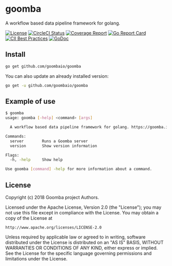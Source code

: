 # goomba

A workflow based data pipeline framework for golang.

[![License][License-Image]][License-URL]
[![CircleCI Status][CircleCI-Image]][CircleCI-URL]
[![Coverage Report][Coverage-Image]][Coverage-URL]
[![Go Report Card][GoReportCard-Image]][GoReportCard-URL]
[![CII Best Practices][CII-Image]][CII-URL]
[![GoDoc][GoDoc-Image]][GoDoc-URL]

## Install

```bash
go get github.com/goombaio/goomba
```

You can also update an already installed version:

```bash
go get -u github.com/goombaio/goomba
```

## Example of use

```sh
$ goomba
usage: goomba [-help] <command> [args]

  A workflow based data pipeline framework for golang. https://goomba.io.

Commands:
  server        Runs a Goomba server
  version       Show version information

Flags:
  -h, -help     Show help

Use goomba [command] -help for more information about a command.
```

## License

Copyright (c) 2018 Goomba project Authors.

Licensed under the Apache License, Version 2.0 (the "License");
you may not use this file except in compliance with the License.
You may obtain a copy of the License at

    http://www.apache.org/licenses/LICENSE-2.0

Unless required by applicable law or agreed to in writing, software
distributed under the License is distributed on an "AS IS" BASIS,
WITHOUT WARRANTIES OR CONDITIONS OF ANY KIND, either express or implied.
See the License for the specific language governing permissions and
limitations under the License.

[License-Image]: https://img.shields.io/badge/License-Apache-blue.svg
[License-URL]: http://opensource.org/licenses/Apache
[CircleCI-Image]: https://circleci.com/gh/goombaio/goomba.svg?style=svg
[CircleCI-URL]: https://circleci.com/gh/goombaio/goomba
[Coverage-Image]: https://codecov.io/gh/goombaio/goomba/branch/master/graph/badge.svg
[Coverage-URL]: https://codecov.io/gh/goombaio/goomba
[GoReportCard-Image]: https://goreportcard.com/badge/github.com/goombaio/goomba
[GoReportCard-URL]: https://goreportcard.com/report/github.com/goombaio/goomba
[CII-Image]: https://bestpractices.coreinfrastructure.org/projects/2184/badge
[CII-URL]: https://bestpractices.coreinfrastructure.org/projects/2184
[GoDoc-Image]: https://godoc.org/github.com/goombaio/goomba?status.svg
[GoDoc-URL]: http://godoc.org/github.com/goombaio/goomba
